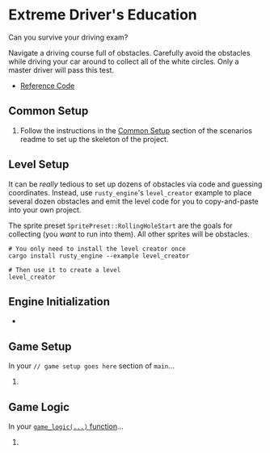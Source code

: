 # Extreme Driver's Education

Can you survive your driving exam?

Navigate a driving course full of obstacles. Carefully avoid the obstacles while driving your car around to collect all of the white circles.  Only a master driver will pass this test.

- [Reference Code](https://github.com/CleanCut/rusty_engine/blob/main/examples/scenarios/extreme_drivers_ed.rs)

## Common Setup

1. Follow the instructions in the [Common Setup](https://github.com/CleanCut/rusty_engine/tree/main/scenarios#common-setup-do-this-first) section of the scenarios readme to set up the skeleton of the project.

## Level Setup

It can be _really_ tedious to set up dozens of obstacles via code and guessing coordinates. Instead, use `rusty_engine`'s `level_creator` example to place several dozen obstacles and emit the level code for you to copy-and-paste into your own project.

The sprite preset `SpritePreset::RollingHoleStart` are the goals for collecting (you _want_ to run into them). All other sprites will be obstacles.

```
# You only need to install the level creator once
cargo install rusty_engine --example level_creator

# Then use it to create a level
level_creator
```

## Engine Initialization

- 

## Game Setup

In your `// game setup goes here` section of `main`...

1.

## Game Logic

In your [`game_logic(...)` function](https://cleancut.github.io/rusty_engine/25-game-logic-function.html)...

1. 
